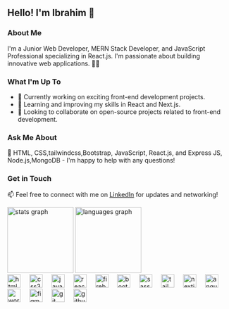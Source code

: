 <h2 align="left">Hello! I'm Ibrahim 👋</h2> <h3 align="left">About Me</h3> <p align="left"> I'm a Junior Web Developer, MERN Stack Developer, and JavaScript Professional specializing in React.js. I'm passionate about building innovative web applications. 👩‍💻 </p> <h3 align="left">What I'm Up To</h3> <ul align="left"> <li>🔭 Currently working on exciting front-end development projects.</li> <li>🌱 Learning and improving my skills in React and Next.js.</li> <li>👯 Looking to collaborate on open-source projects related to front-end development.</li> </ul> <h3 align="left">Ask Me About</h3> <p align="left">💬 HTML, CSS,tailwindcss,Bootstrap, JavaScript, React.js, and Express JS, Node.js,MongoDB - I'm happy to help with any questions!</p> <h3 align="left">Get in Touch</h3> <p align="left">📫 Feel free to connect with me on <a href="https://www.linkedin.com/in/ibrahim-coders/">LinkedIn</a> for updates and networking!</p>
<div align="left"> <img src="https://github-readme-stats.vercel.app/api?username=ibrahim-coders&hide_title=false&hide_rank=false&show_icons=true&include_all_commits=true&count_private=true&disable_animations=false&theme=dracula&locale=en&hide_border=false" height="150" alt="stats graph" /> <img src="https://github-readme-stats.vercel.app/api/top-langs?username=ibrahim-coders&locale=en&hide_title=false&layout=compact&card_width=320&langs_count=5&theme=dracula&hide_border=false" height="150" alt="languages graph" /> </div>
<div align="left"> <img src="https://cdn.jsdelivr.net/gh/devicons/devicon/icons/html5/html5-original.svg" height="30" alt="html5 logo" /> <img width="12" /> <img src="https://cdn.jsdelivr.net/gh/devicons/devicon/icons/css3/css3-original.svg" height="30" alt="css3 logo" /> <img width="12" /> <img src="https://cdn.jsdelivr.net/gh/devicons/devicon/icons/javascript/javascript-original.svg" height="30" alt="javascript logo" /> <img width="12" /> <img src="https://cdn.jsdelivr.net/gh/devicons/devicon/icons/react/react-original.svg" height="30" alt="react logo" /> <img width="12" /> <img src="https://cdn.jsdelivr.net/gh/devicons/devicon/icons/firebase/firebase-plain.svg" height="30" alt="firebase logo" /> <img width="12" /> <img src="https://cdn.jsdelivr.net/gh/devicons/devicon/icons/bootstrap/bootstrap-original.svg" height="30" alt="bootstrap logo" /> <img width="12" /> <img src="https://cdn.jsdelivr.net/gh/devicons/devicon/icons/sass/sass-original.svg" height="30" alt="sass logo" /> <img width="12" /> <img src="https://cdn.jsdelivr.net/gh/devicons/devicon/icons/tailwindcss/tailwindcss-original-wordmark.svg" height="30" alt="tailwindcss logo" /> <img width="12" /> <img src="https://cdn.jsdelivr.net/gh/devicons/devicon/icons/nextjs/nextjs-original.svg" height="30" alt="nextjs logo" /> <img width="12" /> <img src="https://cdn.jsdelivr.net/gh/devicons/devicon/icons/angularjs/angularjs-original.svg" height="30" alt="angularjs logo" /> <img width="12" /> <img src="https://cdn.jsdelivr.net/gh/devicons/devicon/icons/wordpress/wordpress-original.svg" height="30" alt="wordpress logo" /> <img width="12" /> <img src="https://cdn.jsdelivr.net/gh/devicons/devicon/icons/figma/figma-original.svg" height="30" alt="figma logo" /> <img width="12" /> <img src="https://cdn.jsdelivr.net/gh/devicons/devicon/icons/git/git-original.svg" height="30" alt="git logo" /> <img width="12" /> <img src="https://cdn.jsdelivr.net/gh/devicons/devicon/icons/github/github-original.svg" height="30" alt="github logo" /> </div>
